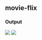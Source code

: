 
## movie-flix

### Output
<p float="left">
<img src="https://github.com/dipenpatel0017/movie-flix/assets/154975783/ac0ba040-d678-4780-ae67-5530d91191c4" />
<img src="https://github.com/dipenpatel0017/movie-flix/assets/154975783/0701bad4-ecb0-43bc-918b-50935dd0b63d" />  
</p>
